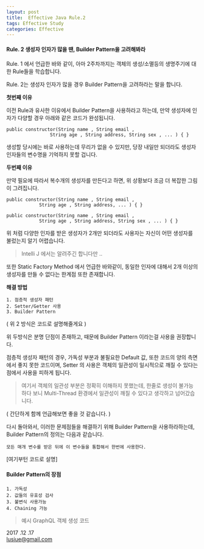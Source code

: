 ```yaml
---
layout: post
title:  Effective Java Rule.2
tags: Effective Study 
categories: Effective
---   
```




#### Rule. 2 생성자 인자가 많을 땐, Builder Pattern을 고려해봐라    

Rule. 1 에서 언급한 바와 같이, 아마 2주차까지는 객체의 생성/소멸등의 생명주기에 대한 Rule들을 학습합니다.    

Rule. 2는 생성자 인자가 많을 경우 Builder Pattern을 고려하라는 말을 합니다.   

**첫번째 이유** 

이전 Rule과 유사한 이유에서 Builder Pattern을 사용하라고 하는데, 만약 생성자에 인자가 다양할 경우 아래와 같은 코드가 완성됩니다.  

	public constructor(String name , String email , 
					String age , String address, String sex , ... ) { }


생성할 당시에는 바로 사용하는데 무리가 없을 수 있지만, 당장 내일만 되더라도 생성자 인자들의 변수명을 기억하지 못할 겁니다.  


**두번째 이유**    

만약 필요에 따라서 복수개의 생성자를 만든다고 하면, 위 상황보다 조금 더 복잡한 그림이 그려집니다.   

	public constructor(String name , String email , 
				String age , String address, ... ) { }

	public constructor(String name , String email , 
				String age , String address, String sex , ... ) { }	
 

위 처럼 다양한 인자를 받은 생성자가 2개만 되더라도 사용자는 자신이 어떤 생성자를 불렀는지 알기 어렵습니다.   

> Intelli J 에서는 알려주긴 합니다만 ..   

또한 Static Factory Method 에서 언급한 바와같이, 동일한 인자에 대해서 2개 이상의 생성자를 만들 수 없다는 한계점 또한 존재합니다.     

**해결 방법**     

	
	1. 점층적 생성자 패턴
	2. Setter/Getter 사용     
	3. Builder Pattern    
	

( 위 2 방식은 코드로 설명해줄게요 )

위 두방식은 분명 단점이 존재하고, 때문에 Builder Pattern 이라는걸 사용을 권장합니다.   

점층적 생성자 패턴의 경우, 가독성 부분과 불필요한 Default 값, 또한 코드의 양의 측면에서 좋지 못한 코드이며, Setter 의 사용은 객체의 일관성이 일시적으로 깨질 수 있다는 점에서 사용을 피하게 됩니다.    

> 여기서 객체의 일관성 부분은 정확히 이해하지 못했는데, 한줄로 생성이 불가능하다 보니 Multi-Thread 환경에서 일관성이 깨질 수 있다고 생각하고 넘어갔습니다.   

( 간단하게 함께 언급해보면 좋을 것 같습니다. )    

다시 돌아와서, 이러한 문제점들을 해결하기 위해 Builder Pattern을 사용하라하는데, Builder Pattern의 정의는 다음과 같습니다.    


	모든 매개 변수를 받은 뒤에 이 변수들을 통합해서 한번에 사용한다.    



[여기부턴 코드로 설명]     


#### Builder Pattern의 장점   

	1. 가독성
	2. 값들의 유효성 검사
	3. 불변식 사용가능
	4. Chaining 가능 

> 예시 GraphQL 객체 생성 코드  





2017 .12 .17     
lusiue@gmail.com     


	 





